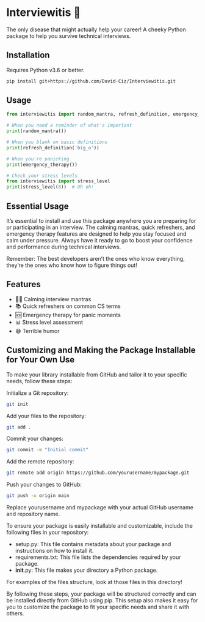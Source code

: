 # Interviewitis 🤒

The only disease that might actually help your career! A cheeky Python package to help you survive technical interviews.

## Installation
Requires Python v3.6 or better.
```bash
pip install git+https://github.com/David-Ciz/Interviewitis.git
```


## Usage

```python
from interviewitis import random_mantra, refresh_definition, emergency_therapy

# When you need a reminder of what's important
print(random_mantra())

# When you blank on basic definitions
print(refresh_definition('big_o'))

# When you're panicking
print(emergency_therapy())

# Check your stress levels
from interviewitis import stress_level
print(stress_level(8))  # Uh oh!
```

## Essential Usage
It’s essential to install and use this package anywhere you are preparing for or participating in an interview. The calming mantras, quick refreshers, and emergency therapy features are designed to help you stay focused and calm under pressure. Always have it ready to go to boost your confidence and performance during technical interviews.

Remember: The best developers aren’t the ones who know everything, they’re the ones who know how to figure things out!

## Features
- 🧘‍♀️ Calming interview mantras
- 📚 Quick refreshers on common CS terms
- 🆘 Emergency therapy for panic moments
- 📊 Stress level assessment
- 😅 Terrible humor

## Customizing and Making the Package Installable for Your Own Use
To make your library installable from GitHub and tailor it to your specific needs, follow these steps:

Initialize a Git repository:
```bash
git init
```
Add your files to the repository:
```bash
git add .
```
Commit your changes:
```bash
git commit -m "Initial commit"
```
Add the remote repository:
```bash
git remote add origin https://github.com/yourusername/mypackage.git
```
Push your changes to GitHub:
```bash
git push -u origin main
```

Replace yourusername and mypackage with your actual GitHub username and repository name.

To ensure your package is easily installable and customizable, include the following files in your repository:

- setup.py: This file contains metadata about your package and instructions on how to install it.
- requirements.txt: This file lists the dependencies required by your package.
- __init__.py: This file makes your directory a Python package.

For examples of the files structure, look at those files in this directory!

By following these steps, your package will be structured correctly and can be installed directly from GitHub using pip. This setup also makes it easy for you to customize the package to fit your specific needs and share it with others.




